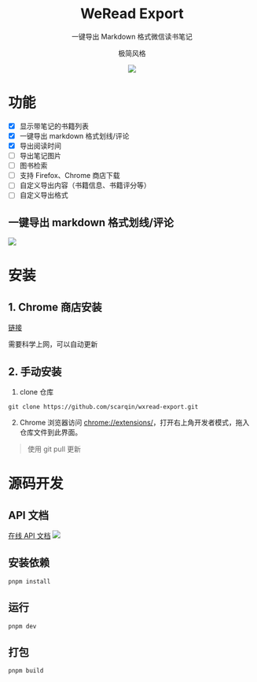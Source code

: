 <h1 align="center">WeRead Export</h1>
<div align="center">
一键导出 Markdown 格式微信读书笔记

极简风格

![](https://raw.githubusercontent.com/scarqin/wxread-export/main/wiki/app.png)

</div>

# 功能

- [x] 显示带笔记的书籍列表
- [x] 一键导出 markdown 格式划线/评论
- [x] 导出阅读时间
- [ ] 导出笔记图片
- [ ] 图书检索
- [ ] 支持 Firefox、Chrome 商店下载
- [ ] 自定义导出内容（书籍信息、书籍评分等）
- [ ] 自定义导出格式

## 一键导出 markdown 格式划线/评论

![](https://raw.githubusercontent.com/scarqin/wxread-export/main/wiki/note-demo.png)

# 安装

## 1. Chrome 商店安装

[链接](https://chrome.google.com/webstore/detail/weread-export/pfdngabomfljjilophohpifglnodhhnh?hl=zh-CN&authuser=0)

需要科学上网，可以自动更新

## 2. 手动安装

1. clone 仓库

```
git clone https://github.com/scarqin/wxread-export.git
```

2. Chrome 浏览器访问 [chrome://extensions/](chrome://extensions/)，打开右上角开发者模式，拖入仓库文件到此界面。

> 使用 git pull 更新

# 源码开发

## API 文档

[在线 API 文档](https://scarfree.w.eolink.com/share/project/api/?groupID=-1&shareCode=65wWvE&shareToken=$2y$10$ZVixV4UGvQ221pgkWRQKOO4Ew~2FYGsXSwPbg.NRZO8i7r6hChj5q7e&shareID=355331)
![](https://raw.githubusercontent.com/scarqin/wxread-export/main/wiki/eolink.png)

## 安装依赖

```
pnpm install
```

## 运行

```
pnpm dev
```

## 打包

```
pnpm build
```
